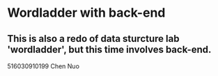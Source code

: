 # Wordladder with back-end  
This is also a redo of data sturcture lab 'wordladder', but this time involves back-end.  
----
516030910199 Chen Nuo
